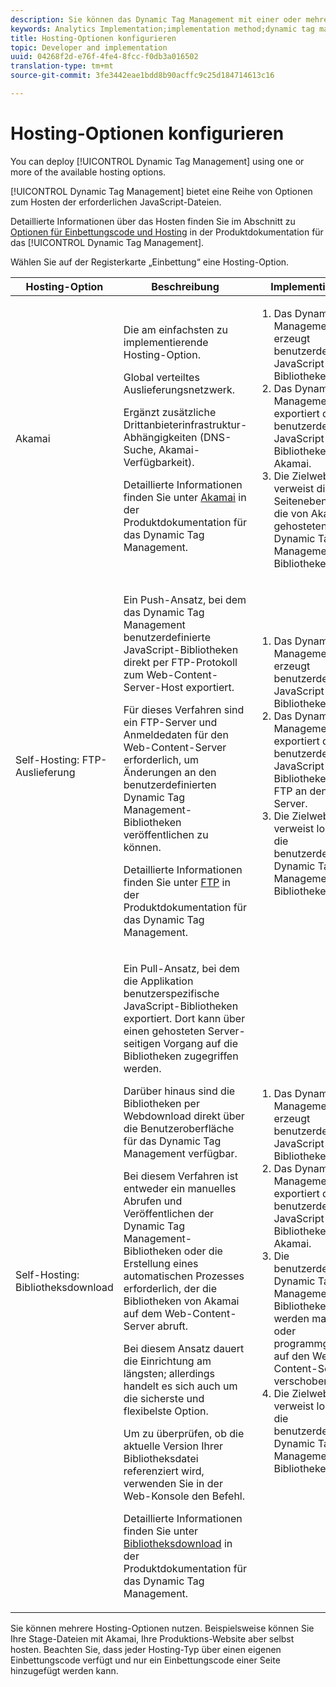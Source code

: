 ```yaml
---
description: Sie können das Dynamic Tag Management mit einer oder mehreren der verfügbaren Hosting-Optionen bereitstellen.
keywords: Analytics Implementation;implementation method;dynamic tag management;dtm;hosting;hosting options;akamai;self hosting;self-hosting;ftp delivery;ftp hosting;library download
title: Hosting-Optionen konfigurieren
topic: Developer and implementation
uuid: 04268f2d-e76f-4fe4-8fcc-f0db3a016502
translation-type: tm+mt
source-git-commit: 3fe3442eae1bdd8b90acffc9c25d184714613c16

---
```



# Hosting-Optionen konfigurieren

You can deploy [!UICONTROL Dynamic Tag Management] using one or more of the available hosting options.

[!UICONTROL Dynamic Tag Management] bietet eine Reihe von Optionen zum Hosten der erforderlichen JavaScript-Dateien.

Detaillierte Informationen über das Hosten finden Sie im Abschnitt zu [Optionen für Einbettungscode und Hosting](https://docs.adobe.com/content/help/de-DE/dtm/using/client-side/client-side-information.html) in der Produktdokumentation für das [!UICONTROL Dynamic Tag Management].

Wählen Sie auf der Registerkarte „Einbettung“ eine Hosting-Option.

<table id="table_229298207DB64838B6F2477DFFAE073F"> 
 <thead> 
  <tr> 
   <th colname="col1" class="entry"> Hosting-Option </th> 
   <th colname="col2" class="entry"> Beschreibung </th> 
   <th colname="col3" class="entry"> Implementierung </th> 
  </tr> 
 </thead>
 <tbody> 
  <tr> 
   <td colname="col1"> <p>Akamai </p> </td> 
   <td colname="col2"> <p> Die am einfachsten zu implementierende Hosting-Option. </p> <p>Global verteiltes Auslieferungsnetzwerk. </p> <p>Ergänzt zusätzliche Drittanbieterinfrastruktur-Abhängigkeiten (DNS-Suche, Akamai-Verfügbarkeit). </p> <p>Detaillierte Informationen finden Sie unter <a href="https://docs.adobe.com/content/help/en/dtm/using/client-side/deployment.html#concept_722B01555D0441ACBB052BC34DC5B67D">Akamai</a> in der Produktdokumentation für das Dynamic Tag Management. </p> </td> 
   <td colname="col3"> 
    <ol id="ol_EF148EF091A645B3962B084963B3C0B0"> 
     <li id="li_7ECE0C331EEE4907A563D581DF1DFEFE">Das Dynamic Tag Management erzeugt benutzerdefinierte JavaScript-Bibliotheken. </li> 
     <li id="li_8E2C858290EF4665B2F45ACAFA121CB3">Das Dynamic Tag Management exportiert die benutzerdefinierten JavaScript-Bibliotheken zu Akamai. </li> 
     <li id="li_CE88B10B6E844A56BBB8C575A9363BA9">Die Zielwebsite verweist direkt auf Seitenebene auf die von Akamai gehosteten Dynamic Tag Management-Bibliotheken. </li> 
    </ol> </td> 
  </tr> 
  <tr> 
   <td colname="col1"> Self-Hosting: FTP-Auslieferung </td> 
   <td colname="col2"> <p>Ein <span class="term">Push</span>-Ansatz, bei dem das Dynamic Tag Management benutzerdefinierte JavaScript-Bibliotheken direkt per FTP-Protokoll zum Web-Content-Server-Host exportiert. </p> <p>Für dieses Verfahren sind ein FTP-Server und Anmeldedaten für den Web-Content-Server erforderlich, um Änderungen an den benutzerdefinierten Dynamic Tag Management-Bibliotheken veröffentlichen zu können. </p> <p>Detaillierte Informationen finden Sie unter <a href="https://docs.adobe.com/help/en/dtm/using/client-side/deployment.html#task_A7B37CB2C89941A4A4D1F9AF06FC493D">FTP</a> in der Produktdokumentation für das Dynamic Tag Management. </p> </td> 
   <td colname="col3"> 
    <ol id="ol_60348F9C991D4F2B9457006B0F98C834"> 
     <li id="li_24A141C3C7074BF9897C022A22CAE78C">Das Dynamic Tag Management erzeugt benutzerdefinierte JavaScript-Bibliotheken. </li> 
     <li id="li_E1E0843060F7447E853EA416A0B033BE">Das Dynamic Tag Management exportiert die benutzerdefinierten JavaScript-Bibliotheken per FTP an den Host-Server. </li> 
     <li id="li_EAF5D2ABD03B4911A0CFA464AD8791CE">Die Zielwebsite verweist lokal auf die benutzerdefinierten Dynamic Tag Management-Bibliotheken. </li> 
    </ol> </td> 
  </tr> 
  <tr> 
   <td colname="col1"> Self-Hosting: Bibliotheksdownload </td> 
   <td colname="col2"> <p>Ein <span class="term">Pull</span>-Ansatz, bei dem die Applikation benutzerspezifische JavaScript-Bibliotheken exportiert<!-- to Amazon S3-->. Dort kann über einen gehosteten Server-seitigen Vorgang auf die Bibliotheken zugegriffen werden. </p> <p>Darüber hinaus sind die Bibliotheken per Webdownload direkt über die Benutzeroberfläche für das Dynamic Tag Management verfügbar. </p> <p>Bei diesem Verfahren ist entweder ein manuelles Abrufen und Veröffentlichen der Dynamic Tag Management-Bibliotheken oder die Erstellung eines automatischen Prozesses erforderlich, der die Bibliotheken von Akamai auf dem Web-Content-Server abruft. </p> <p>Bei diesem Ansatz dauert die Einrichtung am längsten; allerdings handelt es sich auch um die sicherste und flexibelste Option. </p> <p>Um zu überprüfen, ob die aktuelle Version Ihrer Bibliotheksdatei referenziert wird, verwenden Sie in der Web-Konsole den Befehl. </p> <p>Detaillierte Informationen finden Sie unter <a href="https://docs.adobe.com/content/help/en/dtm/using/client-side/deployment.html#task_B7A42F3B1D3E4B71B0BADD17C181F22A">Bibliotheksdownload</a> in der Produktdokumentation für das Dynamic Tag Management. </p> </td> 
   <td colname="col3"> 
    <ol id="ol_F40B721306FE473496BD657262DFD585"> 
     <li id="li_4EA4D6B555CE4E9CA476C7550C18C061">Das Dynamic Tag Management erzeugt benutzerdefinierte JavaScript-Bibliotheken. </li> 
     <li id="li_BA40EBD7AD1546F29D8A209034D06477">Das Dynamic Tag Management exportiert die benutzerdefinierten JavaScript-Bibliotheken zu Akamai. </li> 
     <li id="li_E107E69E386A40F3B067F9991C2979AF">Die benutzerdefinierten Dynamic Tag Management-Bibliotheken werden manuell oder programmgesteuert auf den Web-Content-Server verschoben. </li> 
     <li id="li_0809038453B544168A20CE09D7E5AC59">Die Zielwebsite verweist lokal auf die benutzerdefinierten Dynamic Tag Management-Bibliotheken. </li> 
    </ol> </td> 
  </tr> 
 </tbody> 
</table>

Sie können mehrere Hosting-Optionen nutzen. Beispielsweise können Sie Ihre Stage-Dateien mit Akamai, Ihre Produktions-Website aber selbst hosten. Beachten Sie, dass jeder Hosting-Typ über einen eigenen Einbettungscode verfügt und nur ein Einbettungscode einer Seite hinzugefügt werden kann.
